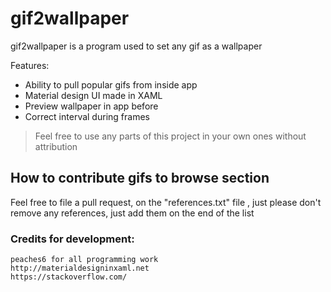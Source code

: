 # gif2wallpaper


gif2wallpaper is a program used to set any gif as a wallpaper

Features:
  - Ability to pull popular gifs from inside app
  - Material design UI made in XAML
  - Preview wallpaper in app before
  - Correct interval during frames


> Feel free to use any
> parts of this project
> in your own ones
> without attribution


## How to contribute gifs to browse section
Feel free to file a pull request, on the "references.txt" file , just please don't remove any references, just add them on the end of the list

### Credits for development: 

    peaches6 for all programming work
    http://materialdesigninxaml.net
    https://stackoverflow.com/
    


